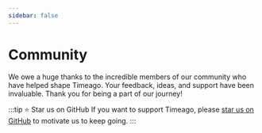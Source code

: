 ```yaml
---
sidebar: false
---
```

<script setup>
import { VPTeamMembers } from 'vitepress/theme'

const members = [
    {
        avatar: 'https://www.github.com/SerhiiCho.png',
        name: 'Serhii Cho',
        title: 'Creator',
    },
    {
        avatar: 'https://www.github.com/cyclimse.png',
        name: 'Andy Méry',
        title: 'Contributor',
    },
    {
        avatar: 'https://www.github.com/demget.png',
        name: 'demget',
        title: 'Contributor',
    },
    {
        avatar: 'https://www.github.com/sheldonhull.png',
        name: 'sheldonhull',
        title: 'Early Stargazer',
    },
    {
        avatar: 'https://www.github.com/dragstor.png',
        name: 'Nikola',
        title: 'Early Stargazer',
    },
    {
        avatar: 'https://www.github.com/hugmouse.png',
        name: 'Mysh!',
        title: 'Early Stargazer',
    },
    {
        avatar: 'https://www.github.com/MFrank2016.png',
        name: 'Frank',
        title: 'Early Stargazer',
    },
    {
        avatar: 'https://www.github.com/myron-meng.png',
        name: 'Myron Meng',
        title: 'Early Stargazer',
    },
    {
        avatar: 'https://www.github.com/lesichkovm.png',
        name: 'Milan Lesichkov',
        title: 'Early Stargazer',
    },
    {
        avatar: 'https://www.github.com/matthewmueller.png',
        name: 'Matt Mueller',
        title: 'Early Stargazer',
    },
    {
        avatar: 'https://www.github.com/Tim3Triver.png',
        name: '赵晓鹏',
        title: 'Early Stargazer',
    },
    {
        avatar: 'https://www.github.com/LixvYang.png',
        name: 'LixvYang',
        title: 'Early Stargazer',
    },
    {
        avatar: 'https://www.github.com/zhanglei.png',
        name: 'zhanglei',
        title: 'Early Stargazer',
    },
    {
        avatar: 'https://www.github.com/admpub.png',
        name: 'Hank Shen',
        title: 'Early Stargazer',
    },
    {
        avatar: 'https://www.github.com/J-iSkeLo.png',
        name: 'L. Chernenikiy',
        title: 'Early Stargazer',
    },
]
</script>

# Community

We owe a huge thanks to the incredible members of our community who have helped shape Timeago. Your feedback, ideas, and support have been invaluable. Thank you for being a part of our journey!

:::tip ⭐️ Star us on GitHub
If you want to support Timeago, please [star us on GitHub](https://github.com/SerhiiCho/timeago) to motivate us to keep going.
:::

<VPTeamMembers size="small" :members="members" />